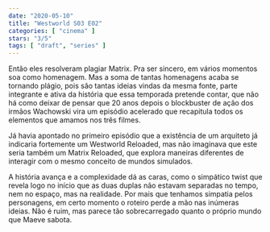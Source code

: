 ```yaml
---
date: "2020-05-10"
title: "Westworld S03 E02"
categories: [ "cinema" ]
stars: "3/5"
tags: [ "draft", "series" ]
---
```

Então eles resolveram plagiar Matrix. Pra ser sincero, em vários momentos soa como homenagem. Mas a soma de tantas homenagens acaba se tornando plágio, pois são tantas ideias vindas da mesma fonte, parte integrante e ativa da história que essa temporada pretende contar, que não há como deixar de pensar que 20 anos depois o blockbuster de ação dos irmãos Wachowski vira um episódio acelerado que recapitula todos os elementos que amamos nos três filmes.

Já havia apontado no primeiro episódio que a existência de um arquiteto já indicaria fortemente um Westworld Reloaded, mas não imaginava que este seria também um Matrix Reloaded, que explora maneiras diferentes de interagir com o mesmo conceito de mundos simulados.

A história avança e a complexidade dá as caras, como o simpático twist que revela logo no início que as duas duplas não estavam separadas no tempo, nem no espaço, mas na realidade. Por mais que tenhamos simpatia pelos personagens, em certo momento o roteiro perde a mão nas inúmeras ideias. Não é ruim, mas parece tão sobrecarregado quanto o próprio mundo que Maeve sabota.
